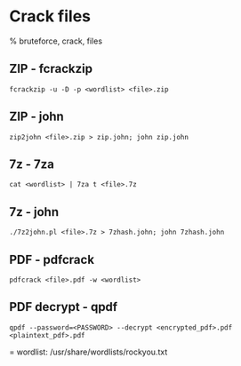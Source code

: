 # Crack files

% bruteforce, crack, files

## ZIP - fcrackzip
```
fcrackzip -u -D -p <wordlist> <file>.zip
```

## ZIP - john
```
zip2john <file>.zip > zip.john; john zip.john
```

## 7z - 7za
```
cat <wordlist> | 7za t <file>.7z
```

## 7z - john
```
./7z2john.pl <file>.7z > 7zhash.john; john 7zhash.john
```

## PDF - pdfcrack
```
pdfcrack <file>.pdf -w <wordlist>
```

## PDF decrypt - qpdf
```
qpdf --password=<PASSWORD> --decrypt <encrypted_pdf>.pdf <plaintext_pdf>.pdf
```

= wordlist: /usr/share/wordlists/rockyou.txt
